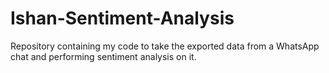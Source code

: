 # Ishan-Sentiment-Analysis
Repository containing my code to take the exported data from a WhatsApp chat and performing sentiment analysis on it.
